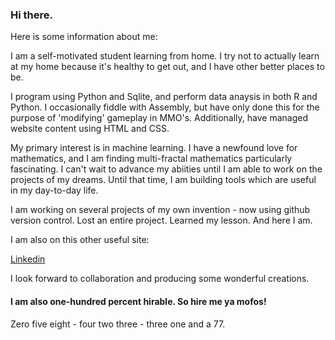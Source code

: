 ### Hi there.

Here is some information about me:

I am a self-motivated student learning from home. I try not to actually learn at my home because it's healthy to get out, and I have other better places to be. 

I program using Python and Sqlite, and perform data anaysis in both R and Python. I occasionally fiddle with Assembly, but have only done this for the purpose of 'modifying' gameplay in MMO's. Additionally, have managed website content using HTML and CSS.

My primary interest is in machine learning. I have a newfound love for mathematics, and I am finding multi-fractal mathematics particularly fascinating. I can't wait to advance my abiities until I am able to work on the projects of my dreams. Until that time, I am building tools which are useful in my day-to-day life.

I am working on several projects of my own invention - now using github version control. Lost an entire project. Learned my lesson. And here I am.

I am also on this other useful site:

[Linkedin](https://www.linkedin.com/in/benjamin-elon-b484031b4/)

I look forward to collaboration and producing some wonderful creations.


#### I am also one-hundred percent hirable. So hire me ya mofos!




Zero five eight - four two three - three one and a 77.
